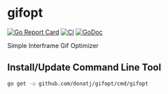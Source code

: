 # gifopt

[![Go Report Card](https://goreportcard.com/badge/github.com/donatj/gifopt)](https://goreportcard.com/report/github.com/donatj/gifopt)
[![CI](https://github.com/donatj/gifopt/actions/workflows/ci.yml/badge.svg)](https://github.com/donatj/gifopt/actions/workflows/ci.yml)
[![GoDoc](https://godoc.org/github.com/donatj/gifopt?status.svg)](https://godoc.org/github.com/donatj/gifopt)

Simple Interframe Gif Optimizer

## Install/Update Command Line Tool

```bash
go get -u github.com/donatj/gifopt/cmd/gifopt
```

